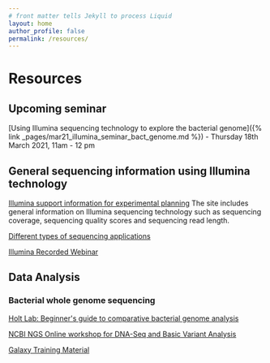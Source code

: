 ```yaml
---
# front matter tells Jekyll to process Liquid
layout: home
author_profile: false
permalink: /resources/
---
```

<h1> Resources </h1>

<h2> Upcoming seminar </h2>

[Using Illumina sequencing technology to explore the bacterial genome]({% link _pages/mar21_illumina_seminar_bact_genome.md %}) - Thursday 18th March 2021, 11am - 12 pm <br>

<h2> General sequencing information using Illumina technology </h2>

[Illumina support information for experimental planning](https://www.illumina.com/science/technology/next-generation-sequencing/plan-experiments.html?langsel=/us/)
The site includes general information on Illumina sequencing technology such as sequencing coverage, sequencing quality scores and sequencing read length.

[Different types of sequencing applications](https://support.illumina.com/training.html?langsel=/us/)

[Illumina Recorded Webinar](https://www.illumina.com/events/webinar-archive.html#/?categories=Webinar&startDate=2011-01-01&endDate=2020-11-03)

<h2> Data Analysis </h2>

### Bacterial whole genome sequencing

[Holt Lab: Beginner's guide to comparative bacterial genome analysis](https://microbialinformaticsj.biomedcentral.com/articles/10.1186/2042-5783-3-2)

[NCBI NGS Online workshop for DNA-Seq and Basic Variant Analysis](https://www.youtube.com/watch?v=EPpa5Gwt5Hw&ab_channel=NCBI)

[Galaxy Training Material](https://training.galaxyproject.org/training-material/)
